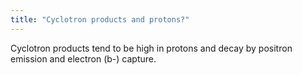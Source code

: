 ```yaml
---
title: "Cyclotron products and protons?"
---
```

Cyclotron products tend to be high in protons and decay by positron emission and electron (b-) capture.

